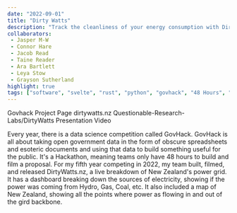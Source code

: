 ```yaml
---
date: "2022-09-01"
title: "Dirty Watts"
description: "Track the cleanliness of your energy consumption with Dirtywatts – the electricity usage app that helps you go green."
collaborators:
 - Jasper M-W
 - Connor Hare
 - Jacob Read
 - Taine Reader
 - Ara Bartlett
 - Leya Stow
 - Grayson Sutherland
highlight: true
tags: ["software", "svelte", "rust", "python", "govhack", "48 Hours", "environmental"]
---
```


<script>
  import MarkdownLink from "$md/MarkdownLink.svelte";
  import YoutubeEmbed from "$md/YoutubeEmbed.svelte";
</script>


<MarkdownLink href="https://2022.hackerspace.govhack.org/projects/dirty_watts">Govhack Project Page</MarkdownLink>
<MarkdownLink href="https://dirtywatts.nz">dirtywatts.nz</MarkdownLink>
<MarkdownLink href="https://github.com/Questionable-Research-Labs/DirtyWatts">Questionable-Research-Labs/DirtyWatts</MarkdownLink>
<MarkdownLink href="https://www.youtube.com/watch?v=wvJlPGGfMgM">Presentation Video</MarkdownLink>

Every year, there is a data science competition called GovHack. GovHack is all about taking open government data in the form of obscure spreadsheets and esoteric documents and using that data to build something useful for the public. It's a Hackathon, meaning teams only have 48 hours to build and film a proposal. For my fifth year competing in 2022, my team built, filmed, and released DirtyWatts.nz, a live breakdown of New Zealand's power grid. It has a dashboard breaking down the sources of electricity, showing if the power was coming from Hydro, Gas, Coal, etc. It also included a map of New Zealand, showing all the points where power as flowing in and out of the gird backbone.

<YoutubeEmbed videoID="wvJlPGGfMgM"/>

<!-- ## Website


## Data Scrapper

## Data Sources

## Govhack Awards

## Project Continue -->
